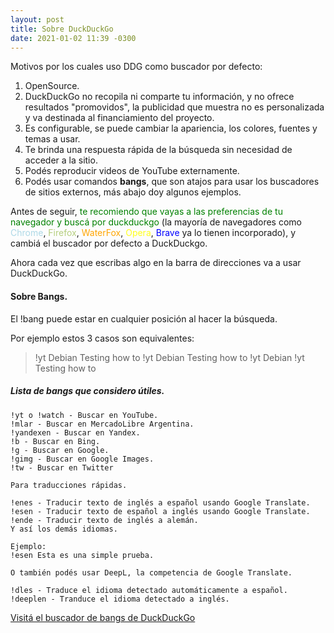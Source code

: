 ```yaml
---
layout: post
title: Sobre DuckDuckGo
date: 2021-01-02 11:39 -0300
---
```

Motivos por los cuales uso DDG como buscador por defecto:

1. OpenSource.
2. DuckDuckGo no recopila ni comparte tu información, y no ofrece resultados \"promovidos\", la publicidad que muestra no es personalizada y va destinada al financiamiento del proyecto. 
3. Es configurable, se puede cambiar la apariencia, los colores, fuentes y temas a usar.
4. Te brinda una respuesta rápida de la búsqueda sin necesidad de acceder a la sitio.
5. Podés reproducir videos de YouTube externamente. 
6. Podés usar comandos **bangs**, que son atajos para usar los buscadores de sitios externos, más abajo doy algunos ejemplos.


Antes de seguir, <span style="color: green;">te recomiendo que vayas a las preferencias de tu navegador y buscá por duckduckgo</span>
(la mayoría de navegadores como <span style="color: lightblue;">Chrome</span>, <span style="color: #b5ce7e;">Firefox</span>, <span style="color: orange;">WaterFox</span>, <span style="color: #ffff1a;">Opera</span>, <span style="color: blue;">Brave</span> ya lo tienen incorporado), y cambiá el buscador por defecto a DuckDuckgo.  

Ahora cada vez que escribas algo en la barra de direcciones va a usar DuckDuckGo.

#### Sobre Bangs.
El !bang puede estar en cualquier posición al hacer la búsqueda.  

Por ejemplo estos 3 casos son equivalentes:

> !yt Debian Testing how to !yt 
> Debian Testing how to !yt 
> Debian !yt Testing how to

##### Lista de bangs que considero útiles.
```
!yt o !watch - Buscar en YouTube.
!mlar - Buscar en MercadoLibre Argentina.
!yandexen - Buscar en Yandex.
!b - Buscar en Bing.
!g - Buscar en Google.
!gimg - Buscar en Google Images.
!tw - Buscar en Twitter

Para traducciones rápidas.

!enes - Traducir texto de inglés a español usando Google Translate.
!esen - Traducir texto de español a inglés usando Google Translate.
!ende - Traducir texto de inglés a alemán.
Y así los demás idiomas.

Ejemplo:
!esen Esta es una simple prueba.

O también podés usar DeepL, la competencia de Google Translate.

!dles - Traduce el idioma detectado automáticamente a español.
!deeplen - Tranduce el idioma detectado a inglés.
```

[Visitá el buscador de bangs de DuckDuckGo](https://duckduckgo.com/bang)
